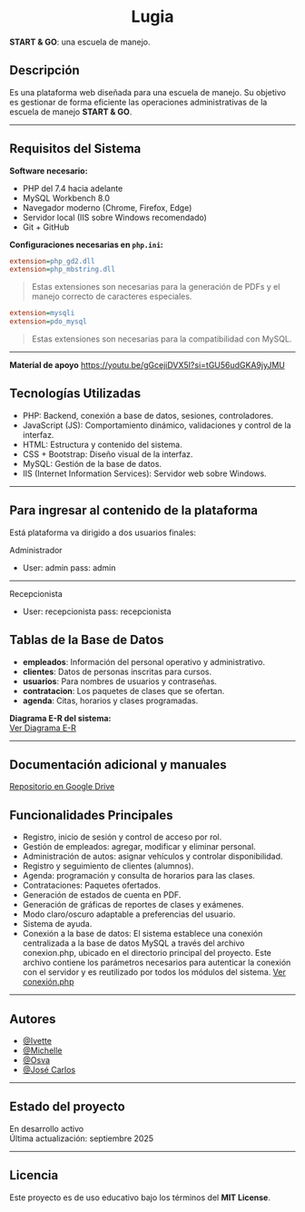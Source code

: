 <h1 align="center">Lugia</h1>   

**START & GO**: una escuela de manejo.

## Descripción
Es una plataforma web diseñada para una escuela de manejo. Su objetivo es gestionar de forma eficiente las operaciones administrativas de la escuela de manejo **START & GO**.

---

## Requisitos del Sistema

**Software necesario:**
- PHP del 7.4 hacia adelante
- MySQL Workbench 8.0
- Navegador moderno (Chrome, Firefox, Edge)
- Servidor local (IIS sobre Windows recomendado)
- Git + GitHub

**Configuraciones necesarias en `php.ini`:**
```ini
extension=php_gd2.dll
extension=php_mbstring.dll
```
> Estas extensiones son necesarias para la generación de PDFs y el manejo correcto de caracteres especiales.

```ini
extension=mysqli
extension=pdo_mysql
```
> Estas extensiones son necesarias para la compatibilidad con MySQL.
---
**Material de apoyo**
https://youtu.be/gGcejiDVX5I?si=tGU56udGKA9jyJMU

## Tecnologías Utilizadas  

- PHP: Backend, conexión a base de datos, sesiones, controladores.  
- JavaScript (JS): Comportamiento dinámico, validaciones y control de la interfaz.  
- HTML: Estructura y contenido del sistema.  
- CSS + Bootstrap: Diseño visual de la interfaz. 
- MySQL: Gestión de la base de datos.  
- IIS (Internet Information Services): Servidor web sobre Windows.

---
## Para ingresar al contenido de la plataforma

Está plataforma va dirigido a dos usuarios finales: 

Administrador
- User: admin pass: admin
---
Recepcionista
- User: recepcionista pass: recepcionista 


## Tablas de la Base de Datos

- **empleados**: Información del personal operativo y administrativo.
- **clientes**: Datos de personas inscritas para cursos.
- **usuarios**: Para nombres de usuarios y contraseñas.
- **contratacion**: Los paquetes de clases que se ofertan.
- **agenda**: Citas, horarios y clases programadas.

 **Diagrama E-R del sistema:**  
[Ver Diagrama E-R](https://github.com/MichelIvette/Lugia-/blob/main/Pag.Web/BasesDeDatos/Diagrama%20E-R.jpg)

---
## Documentación adicional y manuales
[Repositorio en Google Drive](https://drive.google.com/drive/u/0/folders/1BnW4Urknopr131S7OAJq_zP76d1ex5sS)

## Funcionalidades Principales

- Registro, inicio de sesión y control de acceso por rol.
- Gestión de empleados: agregar, modificar y eliminar personal.
- Administración de autos: asignar vehículos y controlar disponibilidad.
- Registro y seguimiento de clientes (alumnos).
- Agenda: programación y consulta de horarios para las clases.
- Contrataciones: Paquetes ofertados.
- Generación de estados de cuenta en PDF.
- Generación de gráficas de reportes de clases y exámenes.
- Modo claro/oscuro adaptable a preferencias del usuario.
- Sistema de ayuda.
-  Conexión a la base de datos: El sistema establece una conexión centralizada a la base de datos MySQL a través del archivo conexion.php, ubicado en el directorio principal del proyecto. Este archivo contiene los parámetros necesarios para autenticar la conexión con el servidor y es reutilizado por todos los módulos del sistema.  [Ver conexión.php](https://github.com/MichelIvette/Lugia-/blob/main/Pag.Web/escuela_manejo/conexion.php)

---

## Autores

- [@Ivette](https://github.com/MichelIvette)
- [@Michelle](https://github.com/ItsMichh) 
- [@Osva](https://github.com/Osvadeb)
- [@José Carlos](https://github.com/Josephkarl0619)  

---

## Estado del proyecto

En desarrollo activo  
Última actualización: septiembre 2025  

---

## Licencia


Este proyecto es de uso educativo bajo los términos del **MIT License**.






